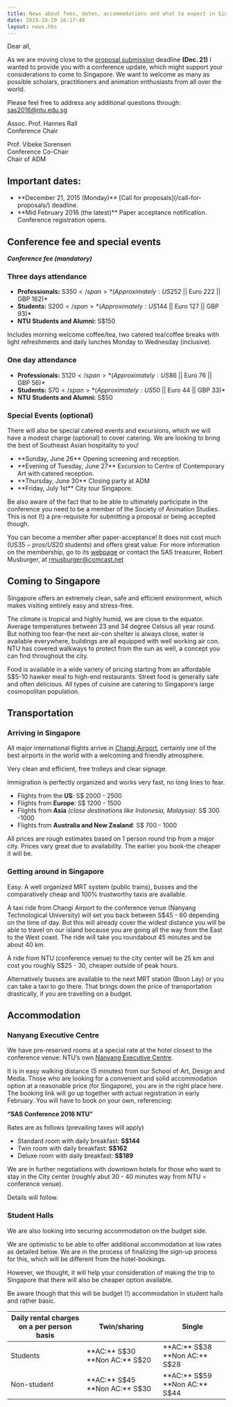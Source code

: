 ```yaml
---
title: News about fees, dates, accommodations and what to expect in Singapore!
date: 2015-10-20 16:17:48
layout: news.hbs
---
```

Dear all,

As we are moving close to the [proposal submission](/call-for-proposals/) deadline **(Dec. 21)** I wanted to provide you with a conference update, which might support your considerations to come to Singapore. We want to welcome as many as possible scholars, practitioners and animation enthusiasts from all over the world.

Please feel free to address any additional questions through:
<a href="mailto:sas2016@ntu.edu.sg?subject=Question">sas2016@ntu.edu.sg</a>

Assoc. Prof. Hannes Rall  
Conference Chair

Prof. Vibeke Sorensen  
Conference Co-Chair  
Chair of ADM

## Important dates:
<ul class="timeline-list">
  <li>
    **December 21, 2015 (Monday)**  
    [Call for proposals](/call-for-proposals/) deadline.
  </li>
  <li>
    **Mid February 2016 (the latest)**  
    Paper acceptance notification.  
    Conference registration opens.
  </li>
</ul>

## Conference fee and special events

***Conference fee (mandatory)***

### Three days attendance
- <span class="zoom-font">**Professionals:** S$350</span> *(Approximately:  US$252 || Euro 222 || GBP 162)*  
- <span class="zoom-font">**Students:** S$200</span> *(Approximately:  US$144 || Euro 127 || GBP 93)*  
- <span class="zoom-font">**NTU Students and Alumni:** S$150</span>

Includes morning welcome coffee/tea, two catered tea/coffee breaks with light refreshments and daily lunches Monday to Wednesday (inclusive).

### One day attendance
- <span class="zoom-font">**Professionals:** S$120</span> *(Approximately:  US$86 || Euro 76 || GBP 56)*  
- <span class="zoom-font">**Students:** S$70</span> *(Approximately:  US$50 || Euro 44 || GBP 33)*  
- <span class="zoom-font">**NTU Students and Alumni:** S$50</span>

### Special Events (optional)
There will also be special catered events and excursions, which we will have a modest charge (optional) to cover catering. We are looking to bring the best of Southeast Asian hospitality to you!

<ul class="timeline-list">
<li>**Sunday, June 26**  
Opening screening and reception.</li>

<li>**Evening of Tuesday, June 27**  
Excursion to Centre of Contemporary Art with catered reception.</li>

<li>**Thursday, June 30**  
Closing party at ADM</li>

<li>**Friday, July 1st**  
City tour Singapore.</li>
</ul>

Be also aware of the fact that to be able to ultimately participate in the conference you need to be a member of the Society of Animation Studies.
This is <span class="highlight">not (!) a pre-requisite</span> for submitting a proposal or being accepted though.

<span class="highlight">You can become a member after paper-acceptance!</span>
It does not cost much (US$35 - pros / US$20 students) and offers great value:
For more information on the membership, go to its <a href="http://ww2.animationstudies.org/index.php/membership/member-join" target="_blank">webpage</a> or contact the SAS treasurer, Robert Musburger, at <a href="mailto:rmusburger@comcast.net">rmusburger@comcast.net</a>

## Coming to Singapore

Singapore offers an extremely clean, safe and efficient environment, which makes visiting entirely easy and stress-free.

The climate is tropical and highly humid, we are close to the equator.
Average temperatures between 23 and 34 degree Celsius all year round.
But nothing too fear-the next air-con shelter is always close, water is available everywhere, buildings are all equipped with well working air con.
NTU has covered walkways to protect from the sun as well, a concept you can find throughout the city.

Food is available in a wide variety of pricing starting from an affordable S$5-10 hawker meal to high-end restaurants. Street food is generally safe and often delicious. All types of cuisine are catering to Singapore’s large cosmopolitan population.

## Transportation

### Arriving in Singapore

All major international flights arrive in <a href="http://www.changiairport.com/" target="_blank">Changi Airport</a>, certainly one of the best airports in the world with a welcoming and friendly atmosphere.

Very clean and efficient, free trolleys and clear signage.

Immigration is perfectly organized and works very fast, no long lines to fear.

- Flights from the **US**: S$ 2000 - 2500
- Flights from **Europe**: S$ 1200 - 1500
- Flights from **Asia** *(close destinations like Indonesia, Malaysia)*: S$ 300 -1000
- Flights from **Australia and New Zealand**: S$ 700 - 1000

All prices are rough estimates based on 1 person round trip from a major city.
Prices vary great due to availability.
The earlier you book-the cheaper it will be.

### Getting around in Singapore

<span class="highlight">Easy:</span> A well organized MRT system (public trains), busses and the comparatively cheap and 100% trustworthy taxis are available.

A taxi ride from Changi Airport to the conference venue (Nanyang Technological
University) will set you back between S$45 - 60 depending on the time of day.
But this will already cover the widest distance you will be able to travel on our island because you are going all the way from the East to the West coast.
The ride will take you roundabout 45 minutes and be about 40 km.

A ride from NTU (conference venue) to the city center will be 25 km and cost you roughly S$25 - 30, cheaper outside of peak hours.

Alternatively busses are available to the next MRT station (Boon Lay) or you can take a taxi to go there. That brings down the price of transportation drastically, if you are travelling on a budget.

## Accommodation
### Nanyang Executive Centre
We have pre-reserved rooms at a special rate at the hotel closest to the conference venue: NTU’s own [Nanyang Executive Centre](http://www.ntu.edu.sg/nec/Pages/default.aspx).


It is in easy walking distance (5 minutes) from our School of Art, Design and Media.
Those who are looking for a convenient and solid accommodation option at a reasonable price (for Singapore), you are in the right place here.
The booking link will go up together with actual registration in early February.
You will have to book on your own, referencing:

<span class="zoom-font highlight-box-soft-w">**“SAS Conference 2016 NTU”**</span>

Rates are as follows (prevailing taxes will apply)  
- Standard room with daily breakfast: **S$144**
- Twin room with daily breakfast: **S$162**
- Deluxe room with daily breakfast: **S$189**

We are in further negotiations with downtown hotels for those who want to stay in the City center (roughly abut 30 - 40 minutes way from NTU = conference venue).

Details will follow.

### Student Halls
We are also looking into securing accommodation on the budget side.

We are optimistic to be able to offer additional accommodation at low rates as detailed below. We are in the process of finalizing the sign-up process for this, which will be different from the hotel-bookings.

However, we thought, it will help your consideration of making the trip to Singapore that there will also be cheaper option available.

Be aware though that this will be <span class="highlight">budget (!) accommodation in student halls</span> and rather basic.

<table>
  <thead>
    <tr>
      <th>Daily rental charges on a per person basis</th>
      <th>Twin/sharing</th>
      <th>Single</th>
    </tr>
  </thead>
  <tbody>
    <tr>
      <td>Students</td>
      <td>**AC:** S$30  
      **Non AC:** S$20</td>
      <td>**AC:** S$38  
      **Non AC:** S$28</td>
    </tr>
    <tr>
      <td>Non-student</td>
      <td>**AC:** S$45  
      **Non AC:** S$30</td>
      <td>**AC:** S$59  
      **Non AC:** S$44</td>
    </tr>
  </tbody>
</table>